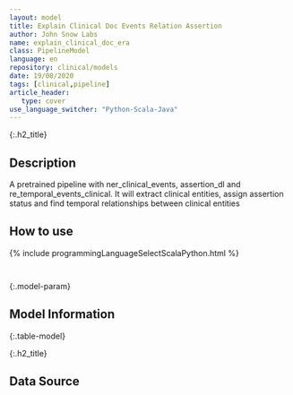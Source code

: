 ```yaml
---
layout: model
title: Explain Clinical Doc Events Relation Assertion
author: John Snow Labs
name: explain_clinical_doc_era
class: PipelineModel
language: en
repository: clinical/models
date: 19/08/2020
tags: [clinical,pipeline]
article_header:
   type: cover
use_language_switcher: "Python-Scala-Java"
---
```


{:.h2_title}
## Description 
A pretrained pipeline with ner_clinical_events, assertion_dl and re_temporal_events_clinical. It will extract clinical entities, assign assertion status and find temporal relationships between clinical entities





## How to use 
<div class="tabs-box" markdown="1">

{% include programmingLanguageSelectScalaPython.html %}

```python

```

```scala

```
</div>



{:.model-param}
## Model Information
{:.table-model}





{:.h2_title}
## Data Source


